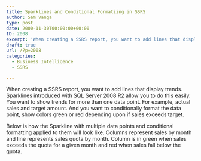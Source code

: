 ```yaml
---
title: Sparklines and Conditional Formatiing in SSRS
author: Sam Vanga
type: post
date: 2000-11-30T00:00:00+00:00
ID: 2008
excerpt: 'When creating a SSRS report, you want to add lines that display trends. Sparklines introduced with SQL Server 2008 R2 allow you to do this easily. You want to show trends for more than one data point. For example, actual sales and target amount. And you&hellip;'
draft: true
url: /?p=2008
categories:
  - Business Intelligence
  - SSRS

---
```

When creating a SSRS report, you want to add lines that display trends. Sparklines introduced with SQL Server 2008 R2 allow you to do this easily. You want to show trends for more than one data point. For example, actual sales and target amount. And you want to conditionally format the data point, show colors green or red depending upon if sales exceeds target.

Below is how the Sparkline with multiple data points and conditional formatting applied to them will look like. Columns represent sales by month and line represents sales quota by month. Column is in green when sales exceeds the quota for a given month and red when sales fall below the quota.